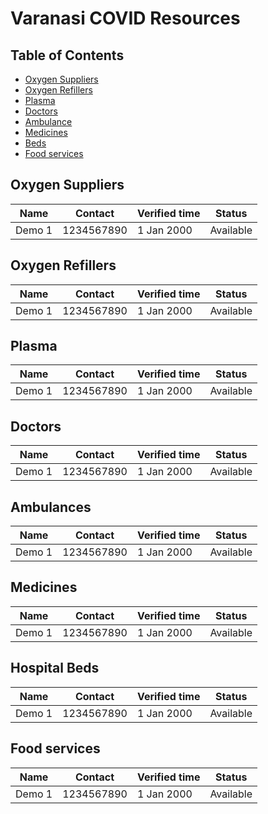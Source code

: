 #  Varanasi COVID Resources

## Table of Contents
 - [Oxygen Suppliers](#supply)
 - [Oxygen Refillers](#refill)
 - [Plasma](#plasma)
 - [Doctors](#doctors)
 - [Ambulance](#ambulance)
 - [Medicines](#medicines)
 - [Beds](#beds)
 - [Food services](#food)

<div id='supply' />

## Oxygen Suppliers

|**Name** |**Contact**  |**Verified time**  |**Status** |
|---      |---          |---                |---        |
|Demo 1   |1234567890   |1 Jan 2000         |Available  |

<div id='refill' />

## Oxygen Refillers

|**Name** |**Contact**  |**Verified time**  |**Status** |
|---      |---          |---                |---        |
|Demo 1   |1234567890   |1 Jan 2000         |Available  |

<div id='plasma' />

## Plasma

|**Name** |**Contact**  |**Verified time**  |**Status** |
|---      |---          |---                |---        |
|Demo 1   |1234567890   |1 Jan 2000         |Available  |

<div id='doctors' />

## Doctors

|**Name** |**Contact**  |**Verified time**  |**Status** |
|---      |---          |---                |---        |
|Demo 1   |1234567890   |1 Jan 2000         |Available  |

<div id='ambulance' />

## Ambulances

|**Name** |**Contact**  |**Verified time**  |**Status** |
|---      |---          |---                |---        |
|Demo 1   |1234567890   |1 Jan 2000         |Available  |

<div id='medicines' />

## Medicines

|**Name** |**Contact**  |**Verified time**  |**Status** |
|---      |---          |---                |---        |
|Demo 1   |1234567890   |1 Jan 2000         |Available  |

<div id='beds' />

## Hospital Beds

|**Name** |**Contact**  |**Verified time**  |**Status** |
|---      |---          |---                |---        |
|Demo 1   |1234567890   |1 Jan 2000         |Available  |

<div id='food' />

## Food services

|**Name** |**Contact**  |**Verified time**  |**Status** |
|---      |---          |---                |---        |
|Demo 1   |1234567890   |1 Jan 2000         |Available  |

